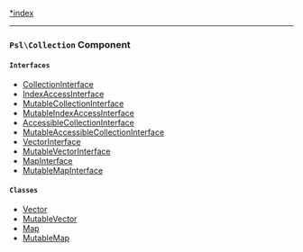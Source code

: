 <!--
    This markdown file was generated using `docs/documenter.php`.

    Any edits to it will likely be lost.
-->

[*index](./../README.md)

---

### `Psl\Collection` Component

#### `Interfaces`

- [CollectionInterface](./../../src/Psl/Collection/CollectionInterface.php#L21)
- [IndexAccessInterface](./../../src/Psl/Collection/IndexAccessInterface.php#L13)
- [MutableCollectionInterface](./../../src/Psl/Collection/MutableCollectionInterface.php#L20)
- [MutableIndexAccessInterface](./../../src/Psl/Collection/MutableIndexAccessInterface.php#L16)
- [AccessibleCollectionInterface](./../../src/Psl/Collection/AccessibleCollectionInterface.php#L18)
- [MutableAccessibleCollectionInterface](./../../src/Psl/Collection/MutableAccessibleCollectionInterface.php#L20)
- [VectorInterface](./../../src/Psl/Collection/VectorInterface.php#L12)
- [MutableVectorInterface](./../../src/Psl/Collection/MutableVectorInterface.php#L13)
- [MapInterface](./../../src/Psl/Collection/MapInterface.php#L13)
- [MutableMapInterface](./../../src/Psl/Collection/MutableMapInterface.php#L14)

#### `Classes`

- [Vector](./../../src/Psl/Collection/Vector.php#L17)
- [MutableVector](./../../src/Psl/Collection/MutableVector.php#L17)
- [Map](./../../src/Psl/Collection/Map.php#L20)
- [MutableMap](./../../src/Psl/Collection/MutableMap.php#L18)


